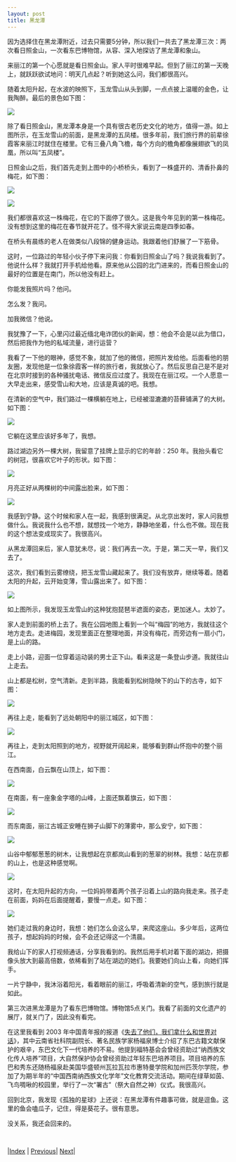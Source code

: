 ```yaml
---
layout: post
title: 黑龙潭
---
```


因为选择住在黑龙潭附近，过去只需要5分钟，所以我们一共去了黑龙潭三次：两次看日照金山，一次看东巴博物馆，从容、深入地探访了黑龙潭和象山。

来丽江的第一个心愿就是看日照金山。家人平时很难早起。但到了丽江的第一天晚上，就跃跃欲试地问：明天几点起？听到她这么问，我们都很高兴。

随着太阳升起，在水波的映照下，玉龙雪山从头到脚，一点点披上温暖的金色，让我陶醉。最后的景色如下图：

![](fig/9-heilong/2.jpg)

除了看日照金山，黑龙潭本身是一个具有很古老历史文化的地方，值得一游。如上图所示，在玉龙雪山的前面，是黑龙潭的五凤楼。很多年前，我们旅行界的前辈徐霞客来丽江时就住在楼里。它有三叠⼋⾓飞檐，每个⽅向的檐⾓都像展翅欲飞的凤凰，所以叫“五凤楼”。

日照金山之后，我们首先走到上图中的小桥桥头，看到了一株盛开的、清香扑鼻的梅花，如下图：

![](fig/9-heilong/3.jpg)

![](fig/9-heilong/4.jpg)

我们都很喜欢这一株梅花，在它的下面停了很久。这是我今年见到的第一株梅花。没有想到这里的梅花在春节就开花了。怪不得大家说云南是四季如春。

在桥头有晨练的老人在做类似八段锦的健身运动。我跟着他们舒展了一下筋骨。

这时，一位路过的年轻小伙子停下来问我：你看到日照金山了吗？我说我看到了。他说什么样？我就打开手机给他看。原来他从公园的北门进来的，而看日照金山的最好的位置是在南门，所以他没有赶上。

你能发我照片吗？他问。

怎么发？我问。

加我微信？他说。

我犹豫了一下，心里闪过最近缅北电诈团伙的新闻，想：他会不会是以此为借口，然后把我作为他的私域流量，进行运营？

我看了一下他的眼神，感觉不象，就加了他的微信，把照片发给他。后面看他的朋友圈，发现他是一位象徐霞客一样的旅行者，我就放心了。然后反思自己是不是对在北京时接到的各种骚扰电话、微信反应过度了。我现在在丽江哎。一个人愿意一大早走出来，感受雪山和大地，应该是真诚的吧。我想。

在清新的空气中，我们路过一棵横躺在地上，已经被湿漉漉的苔藓铺满了的大树。如下图：

![](fig/9-heilong/7.jpg)

它躺在这里应该好多年了，我想。

路过湖边另外一棵大树，我留意了挂牌上显示的它的年龄：250 年。我抬头看它的树冠，很喜欢它叶子的形状。如下图：

![](fig/9-heilong/5.jpg)

月亮正好从两棵树的中间露出脸来，如下图：

![](fig/9-heilong/6.jpg)

我感到宁静。这个时候和家人在一起，我感到很满足。从北京出发时，家人问我想做什么。我说我什么也不想，就想找一个地方，静静地坐着，什么也不做。现在我的这个想法变成现实了。我很高兴。

从黑龙潭回来后，家人意犹未尽，说：我们再去一次。于是，第二天一早，我们又去了。

这次，我们看到云雾缭绕，把玉龙雪山藏起来了。我们没有放弃，继续等着。随着太阳的升起，云开始变薄，雪山露出来了。如下图：

![](fig/9-heilong/1.jpg)

如上图所示，我发现玉龙雪山的这种犹抱琵琶半遮面的姿态，更加迷人。太妙了。

家人走到前面的桥上去了。我在公园地图上看到一个叫“梅园”的地方，我就往这个地方走去。走进梅园，发现里面正在整理地面，并没有梅花，而旁边有一扇小门，是上山的路。

走上小路，迎面一位穿着运动装的男士正下山。看来这是一条登山步道。我就往山上走去。

山上都是松树，空气清新。走到半路，我能看到松树隐映下的山下的古寺，如下图：

![](fig/9-heilong/9.jpg)

再往上走，能看到了远处朝阳中的丽江城区，如下图：

![](fig/9-heilong/8.jpg)

再往上，走到太阳照到的地方，视野就开阔起来，能够看到群山怀抱中的整个丽江。

在西南面，白云飘在山顶上，如下图：

![](fig/9-heilong/10.jpg)

在南面，有一座象金字塔的山峰，上面还飘着旗云，如下图：

![](fig/9-heilong/11.jpg)

而东南面，丽江古城正安睡在狮子山脚下的薄雾中，那么安宁，如下图：

![](fig/9-heilong/12.jpg)

山谷中郁郁葱葱的树木，让我想起在京都岚山看到的葱翠的树林。我想：站在京都的山上，也是这种感觉啊。

![](fig/9-heilong/13.jpg)

这时，在太阳升起的方向，一位妈妈带着两个孩子沿着上山的路向我走来。孩子走在前面，妈妈在后面提醒着，要慢一点走。如下图：

![](fig/9-heilong/14.jpg)

她们走过我的身边时，我想：她们怎么会这么早，来爬这座山。多少年后，这两位孩子，想起妈妈的时候，会不会还记得这一个清晨。

我给山下的家人打视频通话，分享我看到的。我然后用手机对着下面的湖边，把摄像头放大到最高倍数，依稀看到了站在湖边的她们。我要她们向山上看，向她们挥手。

一片宁静中，我沐浴着阳光，看着眼前的丽江，呼吸着清新的空气，感到旅行就是如此。

第三次进黑龙潭是为了看东巴博物馆。博物馆5点关门。我看了前面的文化遗产的展厅，就关门了，因此没有看完。

在这里我看到 2003 年中国青年报的报道《[失去了他们，我们拿什么和世界对话](https://zqb.cyol.com/content/2003-09/09/content_729983.htm)》，其中云南省社科院副院长、著名民族学家杨福泉博士介绍了东巴古籍文献保护的艰辛，东巴文化下一代培养的不易。他提到福特基会会曾经资助过“纳西族文化传人培养”项目，大自然保护协会曾经资助过年轻东巴培养项目。项目培养的东巴和秀东还随杨福泉赴美国华盛顿州瓦拉瓦拉市惠特曼学院和加州匹茨尔学院，参加了为期半年的“中国西南纳西族文化学年”文化教育交流活动。期间在绿草如茵、飞鸟啁啾的校园里，举行了一次“署古”（祭大自然之神）仪式。我很高兴。

回到北京，我发现《孤独的星球》上还说：在黑龙潭有件趣事可做，就是逗鱼。这⾥的鱼会嗑⽠⼦，记住，得是葵花⼦。很有意思。

没关系，我还会回来的。

<br/>

|[Index](./) | [Previous](5-xuxiak)| [Next](13-bicycle)|
